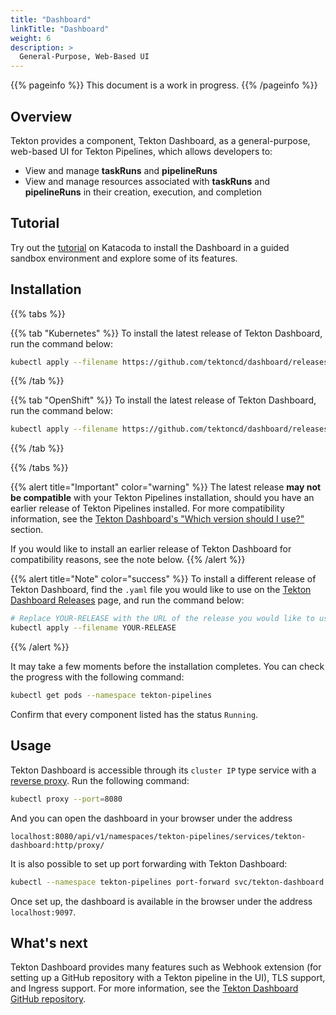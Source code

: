 ```yaml
---
title: "Dashboard"
linkTitle: "Dashboard"
weight: 6
description: >
  General-Purpose, Web-Based UI
---
```


{{% pageinfo %}}
This document is a work in progress.
{{% /pageinfo %}}

## Overview

Tekton provides a component, Tekton Dashboard, as a general-purpose,
web-based UI for Tekton Pipelines, which allows developers to:

* View and manage **taskRuns** and **pipelineRuns**
* View and manage resources associated with **taskRuns** and **pipelineRuns**
in their creation, execution, and completion

## Tutorial

Try out the [tutorial](https://katacoda.com/ncskier/scenarios/tekton-dashboard) 
on Katacoda to install the Dashboard in a guided sandbox environment and explore 
some of its features.

## Installation

{{% tabs %}}

{{% tab "Kubernetes" %}}
To install the latest release of Tekton Dashboard, run the command below:

```bash
kubectl apply --filename https://github.com/tektoncd/dashboard/releases/latest/download/tekton-dashboard-release.yaml
```
{{% /tab %}}

{{% tab "OpenShift" %}}
To install the latest release of Tekton Dashboard, run the command below:

```bash
kubectl apply --filename https://github.com/tektoncd/dashboard/releases/latest/download/openshift-tekton-dashboard-release.yaml
```
{{% /tab %}}

{{% /tabs %}}

{{% alert title="Important" color="warning" %}}
The latest release **may not be compatible** with your Tekton Pipelines
installation, should you have an earlier release of Tekton Pipelines
installed. For more compatibility information, see the
[Tekton Dashboard's "Which version should I use?"](https://github.com/tektoncd/dashboard#which-version-should-i-use)
section.

If you would like to install an earlier release of Tekton Dashboard
for compatibility reasons, see the note below.
{{% /alert %}}

{{% alert title="Note" color="success" %}}
To install a different release of Tekton Dashboard, find the `.yaml` file
you would like to use on the [Tekton Dashboard Releases](https://github.com/tektoncd/dashboard/releases)
page, and run the command below:

```bash
# Replace YOUR-RELEASE with the URL of the release you would like to use.
kubectl apply --filename YOUR-RELEASE
```
{{% /alert %}}

It may take a few moments before the installation completes. You can check
the progress with the following command:

```sh
kubectl get pods --namespace tekton-pipelines
```

Confirm that every component listed has the status `Running`.

## Usage

Tekton Dashboard is accessible through its `cluster IP` type service with
a [reverse proxy](https://kubernetes.io/docs/tasks/access-kubernetes-api/http-proxy-access-api/).
Run the following command:

```bash
kubectl proxy --port=8080
```

And you can open the dashboard in your browser under the address

```
localhost:8080/api/v1/namespaces/tekton-pipelines/services/tekton-dashboard:http/proxy/
```

It is also possible to set up port forwarding with Tekton Dashboard:

```bash
kubectl --namespace tekton-pipelines port-forward svc/tekton-dashboard 9097:9097
```

Once set up, the dashboard is available in the browser under the address
`localhost:9097`.

## What's next

Tekton Dashboard provides many features such as Webhook extension (for setting
up a GitHub repository with a Tekton pipeline in the UI), TLS support, and
Ingress support. For more information, see the
[Tekton Dashboard GitHub repository](https://github.com/tektoncd/dashboard).
